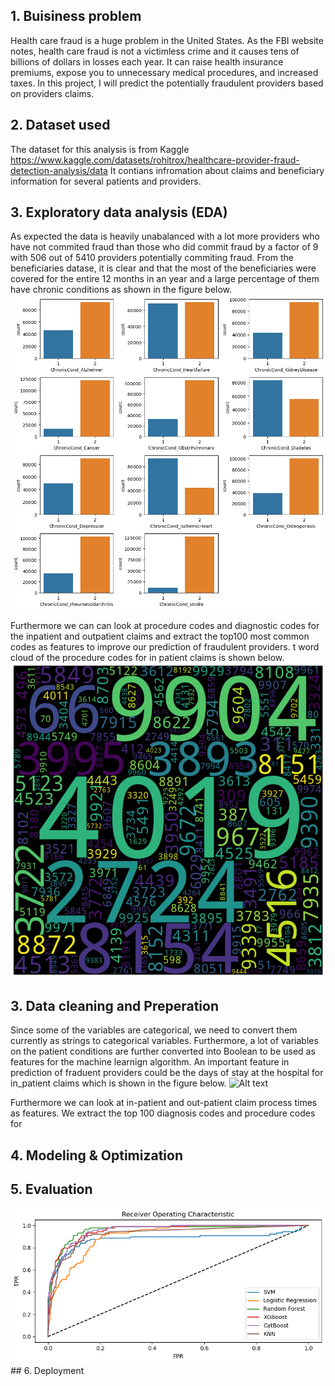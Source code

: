 

## 1. Buisiness problem
Health care fraud  is a huge problem in the United States. As the FBI website notes, health care fraud is not a victimless crime and it causes tens of billions of dollars in losses each year. It can raise health insurance premiums, expose you to unnecessary medical procedures, and increased taxes. In this project, I will predict the potentially fraudulent providers based on providers claims.
## 2. Dataset used
 The dataset for this analysis is from Kaggle <https://www.kaggle.com/datasets/rohitrox/healthcare-provider-fraud-detection-analysis/data> It contians infromation about claims and beneficiary information for several patients and providers.
 
## 3. Exploratory data analysis (EDA) 
As expected the data is heavily unabalanced with a lot more providers who have not commited fraud than those who did commit fraud by a factor of 9 with 506 out of 5410 providers potentially commiting fraud. From the beneficiaries datase, it is clear and that the most of the beneficiaries were covered for the entire 12 months in an year and a large percentage of them have chronic conditions as shown in the figure below. 
<img title="Chronic condition prevalance in the our sample" alt="Alt text" src="/images/ChronicCond.png">

Furthermore we can can look at procedure codes and diagnostic codes for the inpatient and outpatient claims and extract the top100 most common codes as features to improve our prediction of fraudulent providers. t word cloud of the procedure codes for in patient claims is shown below.
<img title="In patient Claim diagnostic codes" alt="Alt text" src="/images/ClaimsDiagnosisInpatient.png">

## 3. Data cleaning and Preperation
Since some of the variables are categorical, we need to convert them currently as strings to categorical variables. Furthermore, a lot of variables on the patient conditions are further converted into Boolean to be used as features for the machine learnign algorithm. An important feature in prediction of fraduent providers could be the days of stay at the hospital for in_patient claims which is shown in the figure below.
<img title="Days spent in Hosptial for in patients" alt="Alt text" src="/images/DaysInHosptial.png">

Furthermore we can look at in-patient and out-patient claim process times as features. We extract the top 100 diagnosis codes and procedure codes for  

## 4. Modeling & Optimization
## 5. Evaluation
<img title="ROC Curves" alt="Alt text" src="/images/ROCCurve.png">
## 6. Deployment

